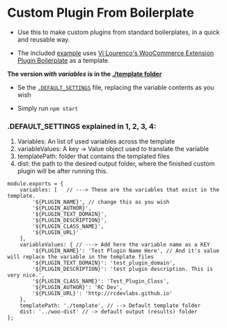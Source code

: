 # Custom Plugin From Boilerplate 

- Use this to make custom plugins from standard boilerplates, in a quick and reusable way.

- The included [example](https://github.com/romuloctba/Generate-Custom-Plugin-from-Boilerplates/tree/master/template) uses [Vi Lourenco's WooCommerce Extension Plugin Boilerplate](https://github.com/ViLourenco/woocommerce-extension-plugin-boilerplate) as a template. 

**The version *with variables* is in the [./template folder](https://github.com/romuloctba/Generate-Custom-Plugin-from-Boilerplates/tree/master/template)**

- Se the [`.DEFAULT_SETTINGS`](https://github.com/romuloctba/Generate-Custom-Plugin-from-Boilerplates/blob/master/.DEFAULT_SETTINGS) file, replacing the variable contents as you wish

- Simply run `npm start`

### .DEFAULT_SETTINGS explained in 1, 2, 3, 4:

1) Variables: An list of used variables across the template
2) variableValues: A key -> Value object used to translate the variable
3) templatePath: folder that contains the templated files
4) dist: the path to the desired output folder, where the finished custom plugin will be after running this.


```
module.exports = {
    variables: [   // ---> These are the variables that exist in the template.
        '${PLUGIN_NAME}', // change this as you wish
        '${PLUGIN_AUTHOR}',
        '${PLUGIN_TEXT_DOMAIN}',
        '${PLUGIN_DESCRIPTION}',
        '${PLUGIN_CLASS_NAME}',
        '${PLUGIN_URL}'
    ],
    variableValues: { // ---> Add here the variable name as a KEY
        '${PLUGIN_NAME}': 'Test Plugin Name Here', // And it's value will replace the variable in the template files
        '${PLUGIN_TEXT_DOMAIN}': 'test_plugin_domain',
        '${PLUGIN_DESCRIPTION}': 'test plugin description. This is very nice.',
        '${PLUGIN_CLASS_NAME}': 'Test_Plugin_Class',
        '${PLUGIN_AUTHOR}': 'RC Dev',
        '${PLUGIN_URL}': 'http://rcdevlabs.github.io'
    },
    templatePath: './template', // --> Default template folder
    dist: '../woo-dist' // -> default output (results) folder
};
```